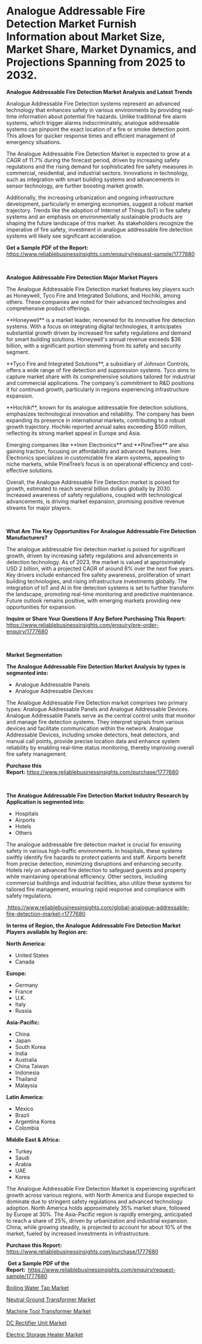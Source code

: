 <p><h1>Analogue Addressable Fire Detection Market Furnish Information about Market Size, Market Share, Market Dynamics, and Projections Spanning from 2025 to 2032.</h1></p><p><strong>Analogue Addressable Fire Detection Market Analysis and Latest Trends</strong></p>
<p><p>Analogue Addressable Fire Detection systems represent an advanced technology that enhances safety in various environments by providing real-time information about potential fire hazards. Unlike traditional fire alarm systems, which trigger alarms indiscriminately, analogue addressable systems can pinpoint the exact location of a fire or smoke detection point. This allows for quicker response times and efficient management of emergency situations.</p><p>The Analogue Addressable Fire Detection Market is expected to grow at a CAGR of 11.7% during the forecast period, driven by increasing safety regulations and the rising demand for sophisticated fire safety measures in commercial, residential, and industrial sectors. Innovations in technology, such as integration with smart building systems and advancements in sensor technology, are further boosting market growth. </p><p>Additionally, the increasing urbanization and ongoing infrastructure development, particularly in emerging economies, suggest a robust market trajectory. Trends like the adoption of Internet of Things (IoT) in fire safety systems and an emphasis on environmentally sustainable products are shaping the future landscape of this market. As stakeholders recognize the imperative of fire safety, investment in analogue addressable fire detection systems will likely see significant acceleration.</p></p>
<p><strong>Get a Sample PDF of the Report:&nbsp;</strong> <a href="https://www.reliablebusinessinsights.com/enquiry/request-sample/1777680?utm_campaign=1873&utm_medium=2&utm_source=Github&utm_content=ia&utm_term=18022025&utm_id=analogue-addressable-fire-detection">https://www.reliablebusinessinsights.com/enquiry/request-sample/1777680</a></p>
<p>&nbsp;</p>
<p><strong>Analogue Addressable Fire Detection Major Market Players</strong></p>
<p><p>The Analogue Addressable Fire Detection market features key players such as Honeywell, Tyco Fire and Integrated Solutions, and Hochiki, among others. These companies are noted for their advanced technologies and comprehensive product offerings.</p><p>**Honeywell** is a market leader, renowned for its innovative fire detection systems. With a focus on integrating digital technologies, it anticipates substantial growth driven by increased fire safety regulations and demand for smart building solutions. Honeywell's annual revenue exceeds $36 billion, with a significant portion stemming from its safety and security segment.</p><p>**Tyco Fire and Integrated Solutions**, a subsidiary of Johnson Controls, offers a wide range of fire detection and suppression systems. Tyco aims to capture market share with its comprehensive solutions tailored for industrial and commercial applications. The company's commitment to R&D positions it for continued growth, particularly in regions experiencing infrastructure expansion.</p><p>**Hochiki**, known for its analogue addressable fire detection solutions, emphasizes technological innovation and reliability. The company has been expanding its presence in international markets, contributing to a robust growth trajectory. Hochiki reported annual sales exceeding $500 million, reflecting its strong market appeal in Europe and Asia.</p><p>Emerging companies like **Inim Electronics** and **PineTree** are also gaining traction, focusing on affordability and advanced features. Inim Electronics specializes in customizable fire alarm systems, appealing to niche markets, while PineTree’s focus is on operational efficiency and cost-effective solutions.</p><p>Overall, the Analogue Addressable Fire Detection market is poised for growth, estimated to reach several billion dollars globally by 2030. Increased awareness of safety regulations, coupled with technological advancements, is driving market expansion, promising positive revenue streams for major players.</p></p>
<p>&nbsp;</p>
<p><strong>What Are The Key Opportunities For Analogue Addressable Fire Detection Manufacturers?</strong></p>
<p><p>The analogue addressable fire detection market is poised for significant growth, driven by increasing safety regulations and advancements in detection technology. As of 2023, the market is valued at approximately USD 2 billion, with a projected CAGR of around 6% over the next five years. Key drivers include enhanced fire safety awareness, proliferation of smart building technologies, and rising infrastructure investments globally. The integration of IoT and AI in fire detection systems is set to further transform the landscape, promoting real-time monitoring and predictive maintenance. Future outlook remains positive, with emerging markets providing new opportunities for expansion.</p></p>
<p><strong>Inquire or Share Your Questions If Any Before Purchasing This Report:</strong> <a href="https://www.reliablebusinessinsights.com/enquiry/pre-order-enquiry/1777680?utm_campaign=1873&utm_medium=2&utm_source=Github&utm_content=ia&utm_term=18022025&utm_id=analogue-addressable-fire-detection">https://www.reliablebusinessinsights.com/enquiry/pre-order-enquiry/1777680</a></p>
<p>&nbsp;</p>
<p><strong>Market Segmentation</strong></p>
<p><strong>The Analogue Addressable Fire Detection Market Analysis by types is segmented into:</strong></p>
<p><ul><li>Analogue Addressable Panels</li><li>Analogue Addressable Devices</li></ul></p>
<p><p>The Analogue Addressable Fire Detection market comprises two primary types: Analogue Addressable Panels and Analogue Addressable Devices. Analogue Addressable Panels serve as the central control units that monitor and manage fire detection systems. They interpret signals from various devices and facilitate communication within the network. Analogue Addressable Devices, including smoke detectors, heat detectors, and manual call points, provide precise location data and enhance system reliability by enabling real-time status monitoring, thereby improving overall fire safety management.</p></p>
<p><strong>Purchase this Report:&nbsp;</strong><a href="https://www.reliablebusinessinsights.com/purchase/1777680?utm_campaign=1873&utm_medium=2&utm_source=Github&utm_content=ia&utm_term=18022025&utm_id=analogue-addressable-fire-detection">https://www.reliablebusinessinsights.com/purchase/1777680</a></p>
<p>&nbsp;</p>
<p><strong>The Analogue Addressable Fire Detection Market Industry Research by Application is segmented into:</strong></p>
<p><ul><li>Hospitals</li><li>Airports</li><li>Hotels</li><li>Others</li></ul></p>
<p><p>The analogue addressable fire detection market is crucial for ensuring safety in various high-traffic environments. In hospitals, these systems swiftly identify fire hazards to protect patients and staff. Airports benefit from precise detection, minimizing disruptions and enhancing security. Hotels rely on advanced fire detection to safeguard guests and property while maintaining operational efficiency. Other sectors, including commercial buildings and industrial facilities, also utilize these systems for tailored fire management, ensuring rapid response and compliance with safety regulations.</p></p>
<p><a href="https://www.reliablebusinessinsights.com/global-analogue-addressable-fire-detection-market-r1777680?utm_campaign=1873&utm_medium=2&utm_source=Github&utm_content=ia&utm_term=18022025&utm_id=analogue-addressable-fire-detection">&nbsp;https://www.reliablebusinessinsights.com/global-analogue-addressable-fire-detection-market-r1777680</a></p>
<p><strong>In terms of Region, the Analogue Addressable Fire Detection Market Players available by Region are:</strong></p>
<p>
    <p> <strong> North America: </strong>
        <ul>
            <li>United States</li>
            <li>Canada</li>
        </ul>
        </p> 
    <p> <strong> Europe: </strong>
        <ul>
            <li>Germany</li>
            <li>France</li>
            <li>U.K.</li>
            <li>Italy</li>
            <li>Russia</li>
        </ul>
        </p> 
    <p> <strong> Asia-Pacific: </strong>
        <ul>
            <li>China</li>
            <li>Japan</li>
            <li>South Korea</li>
            <li>India</li>
            <li>Australia</li>
            <li>China Taiwan</li>
            <li>Indonesia</li>
            <li>Thailand</li>
            <li>Malaysia</li>
        </ul>
        </p> 
    <p> <strong> Latin America: </strong>
        <ul>
            <li>Mexico</li>
            <li>Brazil</li>
            <li>Argentina Korea</li>
            <li>Colombia</li>
        </ul>
        </p> 
    <p> <strong> Middle East & Africa: </strong>
        <ul>
            <li>Turkey</li>
            <li>Saudi</li>
            <li>Arabia</li>
            <li>UAE</li>
            <li>Korea</li>
        </ul>
    </p>
    </p>
<p><p>The Analogue Addressable Fire Detection Market is experiencing significant growth across various regions, with North America and Europe expected to dominate due to stringent safety regulations and advanced technology adoption. North America holds approximately 35% market share, followed by Europe at 30%. The Asia-Pacific region is rapidly emerging, anticipated to reach a share of 25%, driven by urbanization and industrial expansion. China, while growing steadily, is projected to account for about 10% of the market, fueled by increased investments in infrastructure.</p></p>
<p><strong>Purchase this Report: </strong><a href="https://www.reliablebusinessinsights.com/purchase/1777680?utm_campaign=1873&utm_medium=2&utm_source=Github&utm_content=ia&utm_term=18022025&utm_id=analogue-addressable-fire-detection">https://www.reliablebusinessinsights.com/purchase/1777680</a></p>
<p>&nbsp;<strong>Get a Sample PDF of the Report:&nbsp;&nbsp;</strong><a href="https://www.reliablebusinessinsights.com/enquiry/request-sample/1777680?utm_campaign=1873&utm_medium=2&utm_source=Github&utm_content=ia&utm_term=18022025&utm_id=analogue-addressable-fire-detection">https://www.reliablebusinessinsights.com/enquiry/request-sample/1777680</a></p>
<p><strong></strong></p>
<p><p><a href="https://github.com/raquinyagua/Market-Research-Report-List-1/blob/main/boiling-water-tap-market.md?utm_campaign=1873&utm_medium=2&utm_source=Github&utm_content=ia&utm_term=18022025&utm_id=analogue-addressable-fire-detection">Boiling Water Tap Market</a></p><p><a href="https://github.com/shirlantosx7/Market-Research-Report-List-1/blob/main/neutral-ground-transformer-market.md?utm_campaign=1873&utm_medium=2&utm_source=Github&utm_content=ia&utm_term=18022025&utm_id=analogue-addressable-fire-detection">Neutral Ground Transformer Market</a></p><p><a href="https://github.com/ziwersekos/Market-Research-Report-List-1/blob/main/machine-tool-transformer-market.md?utm_campaign=1873&utm_medium=2&utm_source=Github&utm_content=ia&utm_term=18022025&utm_id=analogue-addressable-fire-detection">Machine Tool Transformer Market</a></p><p><a href="https://github.com/chinwonhanie/Market-Research-Report-List-1/blob/main/dc-rectifier-unit-market.md?utm_campaign=1873&utm_medium=2&utm_source=Github&utm_content=ia&utm_term=18022025&utm_id=analogue-addressable-fire-detection">DC Rectifier Unit Market</a></p><p><a href="https://github.com/domnikgisken/Market-Research-Report-List-1/blob/main/electric-storage-heater-market.md?utm_campaign=1873&utm_medium=2&utm_source=Github&utm_content=ia&utm_term=18022025&utm_id=analogue-addressable-fire-detection">Electric Storage Heater Market</a></p></p>